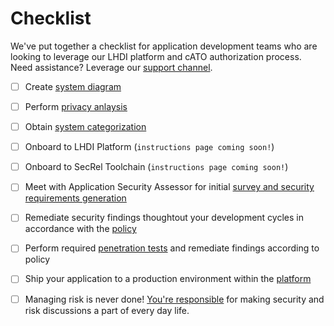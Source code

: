 # Checklist

We've put together a checklist for application development teams who are looking to leverage our LHDI platform and cATO authorization process. Need assistance? Leverage our [support channel](contact.md). 

- [ ] Create [system diagram](diagram.md)
- [ ] Perform [privacy anlaysis](privacy.md) 
- [ ] Obtain [system categorization](categorization.md)
- [ ] Onboard to LHDI Platform (`instructions page coming soon!`)
- [ ] Onboard to SecRel Toolchain (`instructions page coming soon!`)
- [ ] Meet with Application Security Assessor for initial [survey and security requirements generation](selection.md)
- [ ] Remediate security findings thoughtout your development cycles in accordance with the [policy](policy.md)
- [ ] Perform required [penetration tests](testing.md) and remediate findings according to policy
- [ ] Ship your application to a production environment within the [platform](platform.md)
- [ ] Managing risk is never done! [You're responsible](monitoring.md) for making security and risk discussions a part of every day life.

